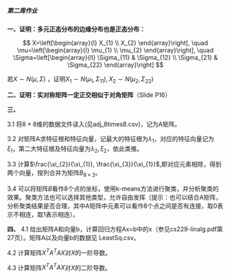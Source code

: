 ##### 第二周作业

**一、证明：多元正态分布的边缘分布也是正态分布：**

$$
X=\left[\begin{array}{l}
X_{1} \\
X_{2}
\end{array}\right], \quad \mu=\left[\begin{array}{l}
\mu_{1} \\
\mu_{2}
\end{array}\right], \quad
\Sigma=\left[\begin{array}{ll}
\Sigma_{11} & \Sigma_{12} \\
\Sigma_{21} & \Sigma_{22}
\end{array}\right]
$$

若$X \sim N(\mu, \Sigma)$ ，证明$X_{1} \sim N\left(\mu_{1}, \Sigma_{11}\right), X_{2} \sim N\left(\mu_{2}, \Sigma_{22}\right)$

**二、证明：实对称矩阵一定正交相似于对角矩阵**（Slide P16）

**三、**

3.1 将$8\times8$维的数据文件读入(见adj_8times8.csv)，记为A矩阵。

3.2 对矩阵A求特征根和特征向量，记最大的特征根为$\lambda_{1}$，对应的特征向量记为$\xi_{1}$，第二大特征根及特征向量为$\lambda_{2},\xi_{2}$，依此类推。

3.3 计算$\frac{\xi_{2}}{\xi_{1}}, \frac{\xi_{3}}{\xi_{1}}$,即对应元素相除，得到两个向量，按列合并为矩阵$B_{8\times2}$。

3.4 可以将矩阵$B$看作8个点的坐标，使用k-means方法进行聚类，并分析聚类的效果。聚类方法也可以选择其他类型，允许自由发挥（提示：也可以结合A矩阵，分析聚类结果是否合理，其中A矩阵中元素可以看作8个点之间是否有连接，取0表示不相连，取1表示相连）。

**四、**
4.1 给出矩阵A和向量b，计算回归方程Ax=b中的x（参见cs229-linalg.pdf第27页）。矩阵A以及向量b的数据见 LeastSq.csv。

4.2 计算矩阵$X^TA^TAX$对$X$的一阶导数。

4.3 计算矩阵$X^TA^TAX$对$X$的二阶导数。
